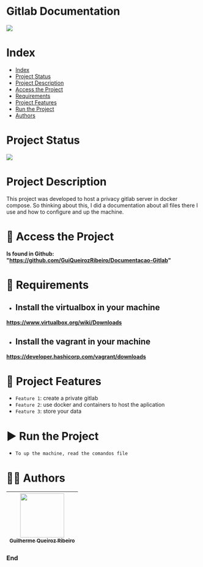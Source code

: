 Gitlab Documentation
==========

![](https://cdn.cookielaw.org/logos/aa14a5c8-79e3-442a-8177-464ad850b19d/e46c1d0d-1f66-481f-bc06-5427671431da/253e6fee-c4c0-4b60-bc35-79cdae5dda32/gitlab-logo-100.png)

# Index

* [Index](#index)
* [Project Status](#project-status)
* [Project Description](#project-description)
* [Access the Project](#-access-the-project)
* [Requirements](#-requirements)
* [Project Features](#-project-features)
* [Run the Project](#-run-the-project)
* [Authors](#-authors)

# Project Status

![](https://img.shields.io/badge/state-success-brightgreen/github/deployments/:user/:repo/:environment)

# Project Description

This project was developed to host a privacy gitlab server in docker compose. So thinking about this, I did a documentation about all files there I use and how to configure and up the machine.

# 📁 Access the Project

**Is found in Github: "https://github.com/GuiQueirozRibeiro/Documentacao-Gitlab"**

# 📝 Requirements

- ## Install the virtualbox in your machine

**https://www.virtualbox.org/wiki/Downloads**

- ## Install the vagrant in your machine

 **https://developer.hashicorp.com/vagrant/downloads**

# 🔨 Project Features

- `Feature 1`: create a private gitlab
- `Feature 2`: use docker and containers to host the aplication
- `Feature 3`: store your data

# ▶ Run the Project

- `To up the machine, read the comandos file`


# 👨‍💻 Authors

| [<img src="https://avatars.githubusercontent.com/u/70274921?s=400&u=c1688d6fcd13223bfe1093c6d16b3b6b646545fe&v=4" width=115><br><sub>Guilherme Queiroz Ribeiro</sub>](https://github.com/Gui1111RIbeiro)
| :---: |

### End
